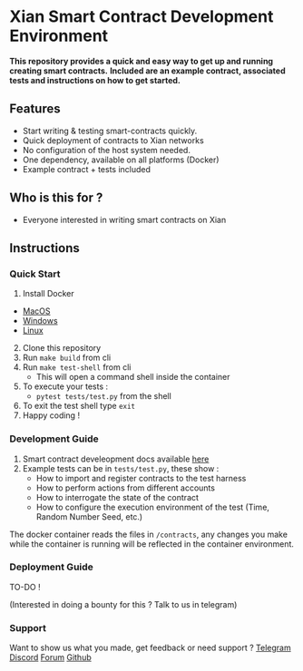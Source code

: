 # Xian Smart Contract Development Environment

**This repository provides a quick and easy way to get up and running creating smart contracts.**
**Included are an example contract, associated tests and instructions on how to get started.**

## Features

- Start writing & testing smart-contracts quickly.
- Quick deployment of contracts to Xian networks
- No configuration of the host system needed.
- One dependency, available on all platforms (Docker)
- Example contract + tests included

## Who is this for ?
- Everyone interested in writing smart contracts on Xian

## Instructions

### Quick Start
1. Install Docker
  - [MacOS](https://docs.docker.com/desktop/install/mac-install/)
  - [Windows](https://docs.docker.com/desktop/install/windows-install/)
  - [Linux](https://docs.docker.com/desktop/install/linux-install/)
2. Clone this repository
3. Run `make build` from cli
4. Run `make test-shell` from cli
   - This will open a command shell inside the container
5. To execute your tests :
   - `pytest tests/test.py` from the shell
6. To exit the test shell type `exit`
7. Happy coding !

### Development Guide

1. Smart contract develeopment docs available [here](https://contracting.xian.org/)
2. Example tests can be in `tests/test.py`, these show :
    - How to import and register contracts to the test harness
    - How to perform actions from different accounts
    - How to interrogate the state of the contract
    - How to configure the execution environment of the test (Time, Random Number Seed, etc.)

The docker container reads the files in `/contracts`, any changes you make while the container is running will be reflected in the container environment.

### Deployment Guide

TO-DO !

(Interested in doing a bounty for this ? Talk to us in telegram)


### Support
Want to show us what you made, get feedback or need support ? 
[Telegram](@xian_network)
[Discord](https://discord.gg/gfT4fVn9Kx)
[Forum](https://forum.xian.org/)
[Github](https://github.com/xian-network/)

